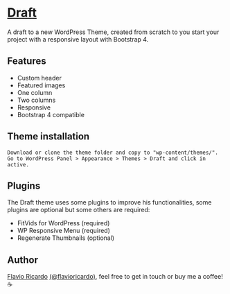 # [Draft](http://encolh.eu/labs/draft)

A draft to a new WordPress Theme, created from scratch to you start your project with a responsive layout with Bootstrap 4.

## Features

* Custom header
* Featured images
* One column
* Two columns
* Responsive
* Bootstrap 4 compatible

## Theme installation

```
Download or clone the theme folder and copy to "wp-content/themes/".
Go to WordPress Panel > Appearance > Themes > Draft and click in active.
```

## Plugins

The Draft theme uses some plugins to improve his functionalities, some plugins are optional but some others are required:

* FitVids for WordPress (required)
* WP Responsive Menu (required)
* Regenerate Thumbnails (optional)

## Author

[Flavio Ricardo](https://medium.com/@flavioricardo91) [(@flavioricardo)](https://twitter.com/flavioricardo), feel free to get in touch or buy me a coffee! :coffee:
